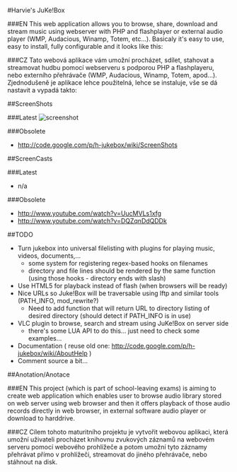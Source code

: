 #Harvie's JuKe!Box

###EN
This web application allows you to browse, share, download and stream music using webserver with PHP and flashplayer or external audio player (WMP, Audacious, Winamp, Totem, etc...).
Basicaly it's easy to use, easy to install, fully configurable and it looks like this:

###CZ
Tato webová aplikace vám umožní procházet, sdílet, stahovat a streamovat hudbu pomocí webserveru s podporou PHP a flashplayeru, nebo externího přehrávače (WMP, Audacious, Winamp, Totem, apod...).
Zjednodušeně je aplikace lehce použitelná, lehce se instaluje, vše se dá nastavit a vypadá takto:


##ScreenShots

###Latest
![screenshot](http://img835.imageshack.us/img835/378/harviejukebox036.png)

###Obsolete
  * http://code.google.com/p/h-jukebox/wiki/ScreenShots


##ScreenCasts

###Latest
  * n/a

###Obsolete
  * http://www.youtube.com/watch?v=UucMVLs1xfg
  * http://www.youtube.com/watch?v=DQZqnDdQDDk


##TODO
  * Turn jukebox into universal filelisting with plugins for playing music, videos, documents,...
    * some system for registering regex-based hooks on filenames
    * directory and file lines should be rendered by the same function (using those hooks - directory ends with slash)
  * Use HTML5 for playback instead of flash (when browsers will be ready)
  * Nice URLs so Juke!Box will be traversable using lftp and similar tools (PATH_INFO, mod_rewrite?)
    * Need to add function that will return URL to directory listing of desired directory (should detect if PATH_INFO is in use)
  * VLC plugin to browse, search and stream using JuKe!Box on server side
    * there's some LUA API to do this... just need to check some examples...
  * Documentation ( reuse old one: http://code.google.com/p/h-jukebox/wiki/AboutHelp )
  * Comment source a bit...


##Anotation/Anotace

###EN
This project (which is part of school-leaving exams) is aiming to create web application which enables user to browse audio library stored on web server using web browser 
and then it offers playback of those audio records directly in web browser, in external software audio player or download to harddrive.

###CZ
Cílem tohoto maturitního projektu je vytvořit webovou aplikaci, která umožní uživateli procházet knihovnu zvukových záznamů na webovém serveru pomocí webového prohlížeče a 
potom umožní tyto záznamy přehrávat přímo v prohlížeči, streamovat do jiného přehrávače, nebo stáhnout na disk.
